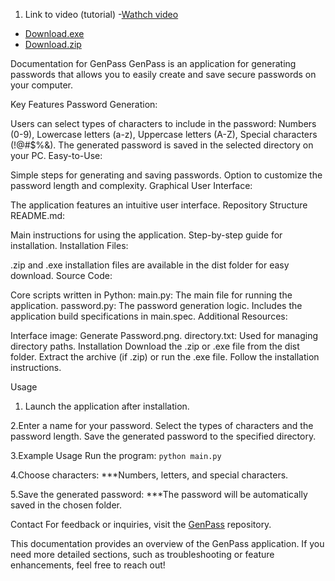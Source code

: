 1. Link to video (tutorial) -[Wathch video](https://www.youtube.com/watch?v=stewfEh2lMo)

- [Download.exe](https://github.com/NiceTryJony/GenPass/blob/main/dist/generate_password.exe)
- [Download.zip](https://github.com/NiceTryJony/GenPass/blob/main/dist/generate_password.zip)


Documentation for GenPass
GenPass is an application for generating passwords that allows you to easily create and save secure passwords on your computer.

Key Features
Password Generation:

Users can select types of characters to include in the password:
Numbers (0-9),
Lowercase letters (a-z),
Uppercase letters (A-Z),
Special characters (!@#$%&).
The generated password is saved in the selected directory on your PC.
Easy-to-Use:

Simple steps for generating and saving passwords.
Option to customize the password length and complexity.
Graphical User Interface:

The application features an intuitive user interface.
Repository Structure
README.md:

Main instructions for using the application.
Step-by-step guide for installation.
Installation Files:

.zip and .exe installation files are available in the dist folder for easy download.
Source Code:

Core scripts written in Python:
main.py: The main file for running the application.
password.py: The password generation logic.
Includes the application build specifications in main.spec.
Additional Resources:

Interface image: Generate Password.png.
directory.txt: Used for managing directory paths.
Installation
Download the .zip or .exe file from the dist folder.
Extract the archive (if .zip) or run the .exe file.
Follow the installation instructions.



Usage

1. Launch the application after installation.

2.Enter a name for your password.
  Select the types of characters and the password length.
  Save the generated password to the specified directory.

3.Example Usage
  Run the program:
      ```python main.py```
      
4.Choose characters:
    ***Numbers, letters, and special characters.
    
5.Save the generated password:
    ***The password will be automatically saved in the chosen folder.

Contact
For feedback or inquiries, visit the [GenPass](https://github.com/NiceTryJony/JS) repository.

This documentation provides an overview of the GenPass application. If you need more detailed sections, such as troubleshooting or feature enhancements, feel free to reach out!
